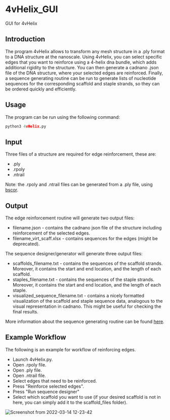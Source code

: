 # 4vHelix_GUI
GUI for 4vHelix

## Introduction
The program 4vHelix allows to transform any mesh structure in a .ply format to a DNA structure at the nanoscale. Using 4vHelix, you can select specific edges that you want to reinforce using a 4-helix dna bundle, which adds additional rigidity to the structure. You can then generate a cadnano .json file of the DNA structure, where your selected edges are reinforced. Finally, a sequence generating routine can be run to generate lists of nucleotide sequences for the corresponding scaffold and staple strands, so they can be ordered quickly and efficiently. 

## Usage
The program can be run using the following command:

```python
python3 4vHelix.py
```
## Input
Three files of a structure are required for edge reinforcement, these are:
- .ply
- .rpoly
- .ntrail

Note: the .rpoly and .ntrail files can be generated from a .ply file, using [bscor](https://github.com/mohamma1/bscor).

## Output
The edge reinforcement routine will generate two output files:
- filename.json - contains the cadnano json file of the structure including reinforcement of the selected edges.
- filename_virt_scaff.xlsx - contains sequences for the edges (might be deprecated).

The sequence designer/generator will generate three output files:
- scaffolds_filename.txt - contains the sequences of the scaffold strands. Moreover, it contains the start and end location, and the length of each scaffold.
- staples_filename.txt - contains the sequences of the staple strands. Moreover, it contains the start and end location, and the length of each staple.
- visualized_sequence_filename.txt - contains a nicely formatted visualization of the scaffold and staple sequence data, analogous to the visual representation in cadnano. This might be useful for checking the final results.

More information about the sequence generating routine can be found [here](https://github.com/ItsTheSebbe/SequenceDesigner).
  
## Example Workflow
The following is an example for workflow of reinforcing edges.
- Launch 4vHelix.py.
- Open .rpoly file.
- Open .ply file.
- Open .ntrail file.
- Select edges that need to be reinforced.
- Press "Reinforce selected edges".
- Press "Run sequence designer"
- Select which scaffold you want to use (if your desired scaffold is not in here, you can simply add it to the scaffold_files folder).
  
![Screenshot from 2022-03-14 12-23-42](https://user-images.githubusercontent.com/28595211/158162789-7e09d253-d2cb-4f33-b7b9-7173e6946193.png)
